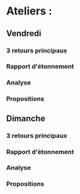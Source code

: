 # Ateliers :

## Vendredi

### 3 retours principaux


### Rapport d'étonnement


### Analyse


### Propositions


## Dimanche

### 3 retours principaux


### Rapport d'étonnement


### Analyse


### Propositions
